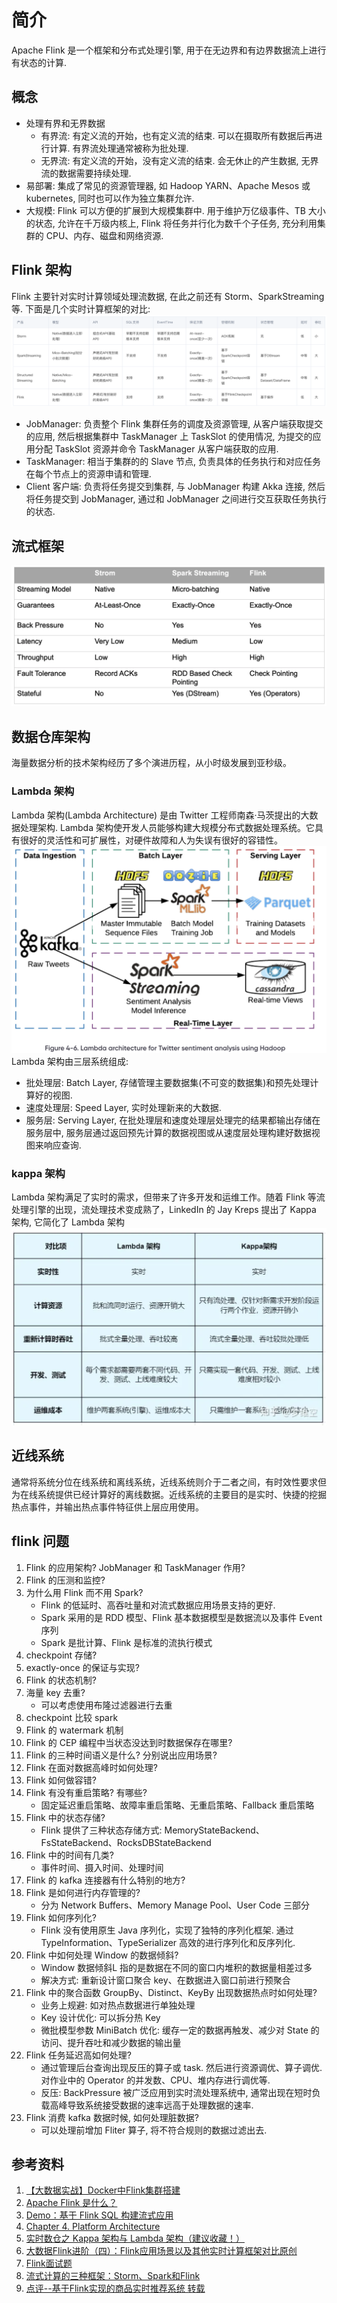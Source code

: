 # 简介
Apache Flink 是一个框架和分布式处理引擎, 用于在无边界和有边界数据流上进行有状态的计算.

## 概念
+ 处理有界和无界数据
    - 有界流: 有定义流的开始，也有定义流的结束. 可以在摄取所有数据后再进行计算. 有界流处理通常被称为批处理.
    - 无界流: 有定义流的开始，没有定义流的结束. 会无休止的产生数据, 无界流的数据需要持续处理.
+ 易部署: 集成了常见的资源管理器, 如 Hadoop YARN、Apache Mesos 或 kubernetes, 同时也可以作为独立集群允许.
+ 大规模: Flink 可以方便的扩展到大规模集群中. 用于维护万亿级事件、TB 大小的状态, 允许在千万级内核上, Flink 将任务并行化为数千个子任务, 充分利用集群的 CPU、内存、磁盘和网络资源.

## Flink 架构
Flink 主要针对实时计算领域处理流数据, 在此之前还有 Storm、SparkStreaming 等. 下面是几个实时计算框架的对比: 
![实时计算框架对比](../img/flink_compare.png)
- JobManager: 负责整个 Flink 集群任务的调度及资源管理, 从客户端获取提交的应用, 然后根据集群中 TaskManager 上 TaskSlot 的使用情况, 为提交的应用分配 TaskSlot 资源并命令 TaskManager 从客户端获取的应用.
- TaskManager: 相当于集群的的 Slave 节点, 负责具体的任务执行和对应任务在每个节点上的资源申请和管理.
- Client 客户端: 负责将任务提交到集群, 与 JobManager 构建 Akka 连接, 然后将任务提交到 JobManager, 通过和 JobManager 之间进行交互获取任务执行的状态.

## 流式框架
![流式计算框架对比](../img/streaming_framework_compare.png)

## 数据仓库架构
海量数据分析的技术架构经历了多个演进历程，从小时级发展到亚秒级。
### Lambda 架构
Lambda 架构(Lambda Architecture) 是由 Twitter 工程师南森·马茨提出的大数据处理架构. Lambda 架构使开发人员能够构建大规模分布式数据处理系统。它具有很好的灵活性和可扩展性，对硬件故障和人为失误有很好的容错性。
![lambda 架构](../img/lambda_architecture.png)
Lambda 架构由三层系统组成:
- 批处理层: Batch Layer, 存储管理主要数据集(不可变的数据集)和预先处理计算好的视图.
- 速度处理层: Speed Layer, 实时处理新来的大数据.
- 服务层: Serving Layer, 在批处理层和速度处理层处理完的结果都输出存储在服务层中, 服务层通过返回预先计算的数据视图或从速度层处理构建好数据视图来响应查询.

### kappa 架构
Lambda 架构满足了实时的需求，但带来了许多开发和运维工作。随着 Flink 等流处理引擎的出现，流处理技术变成熟了，LinkedIn 的 Jay Kreps 提出了 Kappa 架构, 它简化了 Lambda 架构
![kappa 架构对比](../img/kappa_compare.png)

## 近线系统
通常将系统分位在线系统和离线系统，近线系统则介于二者之间，有时效性要求但为在线系统提供已经计算好的离线数据。近线系统的主要目的是实时、快捷的挖掘热点事件，并输出热点事件特征供上层应用使用。


## flink 问题
1. Flink 的应用架构? JobManager 和 TaskManager 作用?
2. Flink 的压测和监控?
3. 为什么用 Flink 而不用 Spark?
    - Flink 的低延时、高吞吐量和对流式数据应用场景支持的更好.
    - Spark 采用的是 RDD 模型、Flink 基本数据模型是数据流以及事件 Event 序列
    - Spark 是批计算、Flink 是标准的流执行模式
4. checkpoint 存储?
5. exactly-once 的保证与实现?
6. Flink 的状态机制?
7. 海量 key 去重?
    - 可以考虑使用布隆过滤器进行去重
8. checkpoint 比较 spark 
9. Flink 的 watermark 机制
10. Flink 的 CEP 编程中当状态没达到时数据保存在哪里?
11. Flink 的三种时间语义是什么? 分别说出应用场景?
12. Flink 在面对数据高峰时如何处理?
13. Flink 如何做容错?
14. Flink 有没有重启策略? 有哪些?
    - 固定延迟重启策略、故障率重启策略、无重启策略、Fallback 重启策略
15. Flink 中的状态存储?
    - Flink 提供了三种状态存储方式: MemoryStateBackend、FsStateBackend、RocksDBStateBackend
16. Flink 中的时间有几类?
    - 事件时间、摄入时间、处理时间
17. Flink 的 kafka 连接器有什么特别的地方?
18. Flink 是如何进行内存管理的?
    - 分为 Network Buffers、Memory Manage Pool、User Code 三部分
19. Flink 如何序列化?
    - Flink 没有使用原生 Java 序列化，实现了独特的序列化框架. 通过 TypeInformation、TypeSerializer 高效的进行序列化和反序列化.
20. Flink 中如何处理 Window 的数据倾斜?
    - Window 数据倾斜L 指的是数据在不同的窗口内堆积的数据量相差过多
    - 解决方式: 重新设计窗口聚合 key、在数据进入窗口前进行预聚合
20. Flink 中的聚合函数 GroupBy、Distinct、KeyBy 出现数据热点时如何处理?
    - 业务上规避: 如对热点数据进行单独处理
    - Key 设计优化: 可以拆分热 Key
    - 微批模型参数 MiniBatch 优化: 缓存一定的数据再触发、减少对 State 的访问、提升吞吐和减少数据的输出量
21. Flink 任务延迟高如何处理?
    - 通过管理后台查询出现反压的算子或 task. 然后进行资源调优、算子调优. 对作业中的 Operator 的并发数、CPU、堆内存进行调优等.
    - 反压: BackPressure 被广泛应用到实时流处理系统中, 通常出现在短时负载高峰导致系统接受数据的速率远高于处理数据的速率.
22. Flink 消费 kafka 数据时候, 如何处理脏数据?
    - 可以处理前增加 Fliter 算子, 将不符合规则的数据过滤出去.


## 参考资料
1. [【大数据实战】Docker中Flink集群搭建](https://www.cnblogs.com/isuning/p/16214378.html)
2. [Apache Flink 是什么？](https://flink.apache.org/zh/what-is-flink/flink-architecture/)
3. [Demo：基于 Flink SQL 构建流式应用](https://wuchong.me/blog/2020/02/25/demo-building-real-time-application-with-flink-sql/)
4. [Chapter 4. Platform Architecture](https://www.oreilly.com/library/view/open-source-data/9781492074281/ch04.html)
5. [实时数仓之 Kappa 架构与 Lambda 架构（建议收藏！）](https://zhuanlan.zhihu.com/p/584255261)
6. [大数据Flink进阶（四）：Flink应用场景以及其他实时计算框架对比原创](https://cloud.tencent.com/developer/article/2241665)
7. [Flink面试题](https://zhuanlan.zhihu.com/p/138101642)
8. [流式计算的三种框架：Storm、Spark和Flink](https://zhuanlan.zhihu.com/p/82018078)
9. [点评--基于Flink实现的商品实时推荐系统 转载](https://blog.51cto.com/u_15289334/3347502)